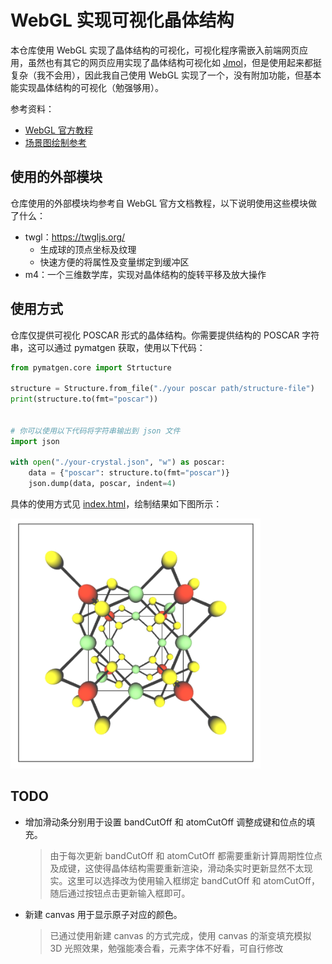 # WebGL 实现可视化晶体结构
本仓库使用 WebGL 实现了晶体结构的可视化，可视化程序需嵌入前端网页应用，虽然也有其它的网页应用实现了晶体结构可视化如 [Jmol](https://jmol.sourceforge.net/ 'https://jmol.sourceforge.net/')，但是使用起来都挺复杂（我不会用），因此我自己使用 WebGL 实现了一个，没有附加功能，但基本能实现晶体结构的可视化（勉强够用）。

参考资料：
+ [WebGL 官方教程](https://webgl2fundamentals.org/webgl/lessons/zh_cn/webgl-fundamentals.html)
+ [场景图绘制参考](https://webgl2fundamentals.org/webgl/lessons/zh_cn/webgl-scene-graph.html)


## 使用的外部模块
仓库使用的外部模块均参考自 WebGL 官方文档教程，以下说明使用这些模块做了什么：
+ twgl：https://twgljs.org/
    + 生成球的顶点坐标及纹理
    + 快速方便的将属性及变量绑定到缓冲区
+ m4：一个三维数学库，实现对晶体结构的旋转平移及放大操作

## 使用方式
仓库仅提供可视化 POSCAR 形式的晶体结构。你需要提供结构的 POSCAR 字符串，这可以通过 pymatgen 获取，使用以下代码：
```python
from pymatgen.core import Strtucture

structure = Structure.from_file("./your poscar path/structure-file")
print(structure.to(fmt="poscar"))


# 你可以使用以下代码将字符串输出到 json 文件
import json

with open("./your-crystal.json", "w") as poscar:
    data = {"poscar": structure.to(fmt="poscar")}
    json.dump(data, poscar, indent=4)
```
具体的使用方式见 [index.html](./index.html)，绘制结果如下图所示：

<img src="./gen-input/Li3VS4.png#pic" alt="Li3VS4.png" style="width: 400px; height: 400px"/>

## TODO
+ 增加滑动条分别用于设置 bandCutOff 和 atomCutOff 调整成键和位点的填充。
    > 由于每次更新 bandCutOff 和 atomCutOff 都需要重新计算周期性位点及成键，这使得晶体结构需要重新渲染，滑动条实时更新显然不太现实。这里可以选择改为使用输入框绑定 bandCutOff 和 atomCutOff，随后通过按钮点击更新输入框即可。
+ 新建 canvas 用于显示原子对应的颜色。
    > 已通过使用新建 canvas 的方式完成，使用 canvas 的渐变填充模拟 3D 光照效果，勉强能凑合看，元素字体不好看，可自行修改